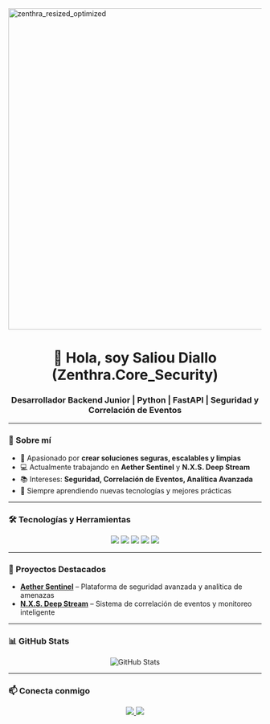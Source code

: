 <!-- Banner Principal -->
  <img width="1280" height="640" alt="zenthra_resized_optimized" src="https://github.com/user-attachments/assets/a9d0044b-1cc0-45d6-b074-a096d0fdacc9" />


<h1 align="center">👋 Hola, soy Saliou Diallo (Zenthra.Core_Security)</h1>
<h3 align="center">Desarrollador Backend Junior | Python | FastAPI | Seguridad y Correlación de Eventos</h3>

---

### 🚀 Sobre mí
- 🎯 Apasionado por **crear soluciones seguras, escalables y limpias**  
- 💻 Actualmente trabajando en **Aether Sentinel** y **N.X.S. Deep Stream**  
- 📚 Intereses: **Seguridad, Correlación de Eventos, Analítica Avanzada**  
- 🌱 Siempre aprendiendo nuevas tecnologías y mejores prácticas  

---

### 🛠️ Tecnologías y Herramientas
<p align="center">
  <img src="https://img.shields.io/badge/Python-3776AB?style=for-the-badge&logo=python&logoColor=white" />
  <img src="https://img.shields.io/badge/FastAPI-009688?style=for-the-badge&logo=fastapi&logoColor=white" />
  <img src="https://img.shields.io/badge/SQLAlchemy-CC2927?style=for-the-badge&logo=databricks&logoColor=white" />
  <img src="https://img.shields.io/badge/PostgreSQL-336791?style=for-the-badge&logo=postgresql&logoColor=white" />
  <img src="https://img.shields.io/badge/JWT-black?style=for-the-badge&logo=jsonwebtokens" />
</p>

---

### 📂 Proyectos Destacados
- [**Aether Sentinel**](#) – Plataforma de seguridad avanzada y analítica de amenazas  
- [**N.X.S. Deep Stream**](#) – Sistema de correlación de eventos y monitoreo inteligente  

---

### 📊 GitHub Stats
<p align="center">
  <img src="https://github-readme-stats.vercel.app/api?username=saliou12d&show_icons=true&theme=radical" alt="GitHub Stats" />
</p>

---

### 📫 Conecta conmigo
<p align="center">
  <a href="https://www.linkedin.com/in/mamadou-saliou-diallo-a382882a4">
    <img src="https://img.shields.io/badge/LinkedIn-0077B5?style=for-the-badge&logo=linkedin&logoColor=white" />
  </a>
  <a href="mailto:tuemail@example.com">
    <img src="https://img.shields.io/badge/Email-D14836?style=for-the-badge&logo=gmail&logoColor=white" />
  </a>
</p>
